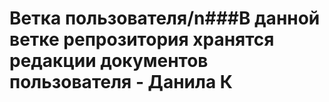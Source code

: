 # Ветка пользователя/n###В данной ветке репрозитория хранятся редакции документов пользователя - **Данила К**